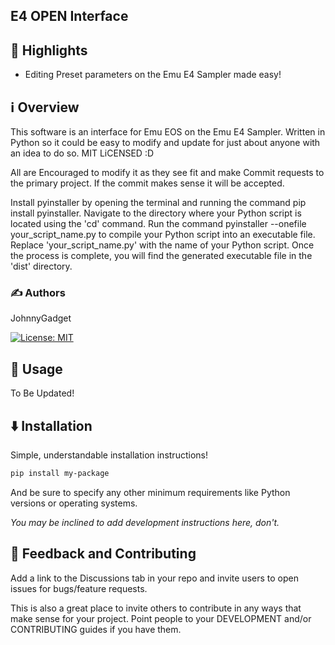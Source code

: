 ## E4 OPEN Interface


## 🌟 Highlights

- Editing Preset parameters on the Emu E4 Sampler made easy!


## ℹ️ Overview

This software is an interface for Emu EOS on the Emu E4 Sampler. Written in Python so it could be easy to modify and update for just about anyone with an idea to do so. MIT LiCENSED :D


All are Encouraged to modify it as they see fit and make Commit requests to the primary project. If the commit makes sense it will be accepted.

Install pyinstaller by opening the terminal and running the command pip install pyinstaller.
Navigate to the directory where your Python script is located using the 'cd' command.
Run the command pyinstaller --onefile your_script_name.py to compile your Python script into an executable file. Replace 'your_script_name.py' with the name of your Python script.
Once the process is complete, you will find the generated executable file in the 'dist' directory.

### ✍️ Authors

JohnnyGadget

[![License: MIT](https://cdn.prod.website-files.com/5e0f1144930a8bc8aace526c/65dd9eb5aaca434fac4f1c34_License-MIT-blue.svg)](/LICENSE)


## 🚀 Usage

To Be Updated!


## ⬇️ Installation

Simple, understandable installation instructions!

```bash
pip install my-package
```

And be sure to specify any other minimum requirements like Python versions or operating systems.

*You may be inclined to add development instructions here, don't.*


## 💭 Feedback and Contributing

Add a link to the Discussions tab in your repo and invite users to open issues for bugs/feature requests.

This is also a great place to invite others to contribute in any ways that make sense for your project. Point people to your DEVELOPMENT and/or CONTRIBUTING guides if you have them.
